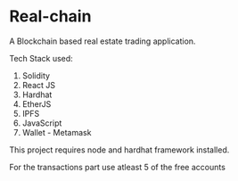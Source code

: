 ﻿# Real-chain
 
 A Blockchain based real estate trading application. 
 
 Tech Stack used:
   1. Solidity
   2. React JS
   3. Hardhat
   4. EtherJS
   5. IPFS
   6. JavaScript
   7. Wallet - Metamask
 
This project requires node and hardhat framework installed.

For the transactions part use atleast 5 of the free accounts 

